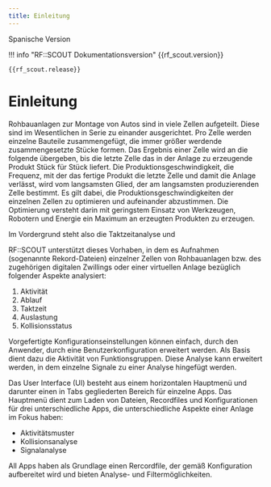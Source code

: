 ```yaml
---
title: Einleitung
---
```


Spanische Version 

!!! info "RF::SCOUT Dokumentationsversion"
    {{rf_scout.version}}

    {{rf_scout.release}}

# Einleitung
Rohbauanlagen zur Montage von Autos sind in viele Zellen aufgeteilt. Diese sind im Wesentlichen in Serie zu einander ausgerichtet. Pro Zelle werden einzelne Bauteile zusammengefügt, die immer größer werdende zusammengesetzte Stücke formen. Das Ergebnis einer Zelle wird an die folgende übergeben, bis die letzte Zelle das in der Anlage zu erzeugende Produkt Stück für Stück liefert. Die Produktionsgeschwindigkeit, die Frequenz, mit der das fertige Produkt die letzte Zelle und damit die Anlage verlässt, wird vom langsamsten Glied, der am langsamsten produzierenden Zelle bestimmt. Es gilt dabei, die Produktionsgeschwindigkeiten der einzelnen Zellen zu optimieren und aufeinander abzustimmen. Die Optimierung versteht darin mit geringstem Einsatz von Werkzeugen, Robotern und Energie ein Maximum an erzeugten Produkten zu erzeugen.

Im Vordergrund steht also die Taktzeitanalyse und

RF::SCOUT unterstützt dieses Vorhaben, in dem es Aufnahmen (sogenannte Rekord-Dateien) einzelner Zellen von Rohbauanlagen bzw. des zugehörigen digitalen Zwillings oder einer virtuellen Anlage bezüglich folgender Aspekte analysiert:

 1.	Aktivität
 1.	Ablauf
 1.	Taktzeit
 1.	Auslastung
 1. Kollisionsstatus

Vorgefertigte Konfigurationseinstellungen können einfach, durch den Anwender, durch eine Benutzerkonfiguration erweitert werden. Als Basis dient dazu die Aktivität von Funktionsgruppen. Diese Analyse kann erweitert werden, in dem einzelne Signale zu einer Analyse hingefügt werden.

Das User Interface (UI) besteht aus einem horizontalen Hauptmenü und darunter einen in Tabs gegliederten Bereich für einzelne Apps. Das Hauptmenü dient zum Laden von Dateien, Recordfiles und Konfigurationen für drei unterschiedliche Apps, die unterschiedliche Aspekte einer Anlage im Fokus haben:

- Aktivitätsmuster
- Kollisionsanalyse
- Signalanalyse

All Apps haben als Grundlage einen Rercordfile, der gemäß Konfiguration aufbereitet wird und bieten Analyse- und Filtermöglichkeiten.



